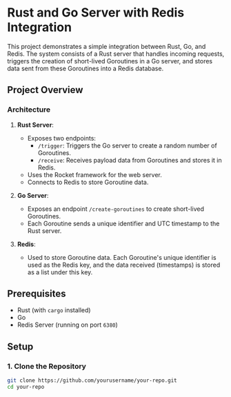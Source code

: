 # Rust and Go Server with Redis Integration

This project demonstrates a simple integration between Rust, Go, and Redis. The system consists of a Rust server that handles incoming requests, triggers the creation of short-lived Goroutines in a Go server, and stores data sent from these Goroutines into a Redis database.

## Project Overview

### Architecture

1. **Rust Server**:
   - Exposes two endpoints:
     - `/trigger`: Triggers the Go server to create a random number of Goroutines.
     - `/receive`: Receives payload data from Goroutines and stores it in Redis.
   - Uses the Rocket framework for the web server.
   - Connects to Redis to store Goroutine data.

2. **Go Server**:
   - Exposes an endpoint `/create-goroutines` to create short-lived Goroutines.
   - Each Goroutine sends a unique identifier and UTC timestamp to the Rust server.

3. **Redis**:
   - Used to store Goroutine data. Each Goroutine's unique identifier is used as the Redis key, and the data received (timestamps) is stored as a list under this key.

## Prerequisites

- Rust (with `cargo` installed)
- Go
- Redis Server (running on port `6380`)

## Setup

### 1. Clone the Repository

```bash
git clone https://github.com/yourusername/your-repo.git
cd your-repo
